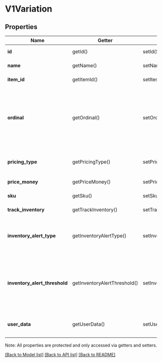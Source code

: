 # V1Variation

## Properties
Name | Getter | Setter | Type | Description | Notes
------------ | ------------- | ------------- | ------------- | ------------- | -------------
**id** | getId() | setId($value) | **string** | The item variation&#39;s unique ID. | [optional] 
**name** | getName() | setName($value) | **string** | The item variation&#39;s name. | [optional] 
**item_id** | getItemId() | setItemId($value) | **string** | The ID of the variation&#39;s associated item. | [optional] 
**ordinal** | getOrdinal() | setOrdinal($value) | **int** | Indicates the variation&#39;s list position when displayed in Square Register and the merchant dashboard. If more than one variation for the same item has the same ordinal value, those variations are displayed in alphabetical order | [optional] 
**pricing_type** | getPricingType() | setPricingType($value) | **string** | Indicates whether the item variation&#39;s price is fixed or determined at the time of sale. | [optional] 
**price_money** | getPriceMoney() | setPriceMoney($value) | [**\SquareConnect\Model\V1Money**](V1Money.md) | The item variation&#39;s price, if any. | [optional] 
**sku** | getSku() | setSku($value) | **string** | The item variation&#39;s SKU, if any. | [optional] 
**track_inventory** | getTrackInventory() | setTrackInventory($value) | **bool** | If true, inventory tracking is active for the variation. | [optional] 
**inventory_alert_type** | getInventoryAlertType() | setInventoryAlertType($value) | **string** | Indicates whether the item variation displays an alert when its inventory quantity is less than or equal to its inventory_alert_threshold. | [optional] 
**inventory_alert_threshold** | getInventoryAlertThreshold() | setInventoryAlertThreshold($value) | **int** | If the inventory quantity for the variation is less than or equal to this value and inventory_alert_type is LOW_QUANTITY, the variation displays an alert in the merchant dashboard. | [optional] 
**user_data** | getUserData() | setUserData($value) | **string** | Arbitrary metadata associated with the variation. Cannot exceed 255 characters. | [optional] 

Note: All properties are protected and only accessed via getters and setters.

[[Back to Model list]](../../README.md#documentation-for-models) [[Back to API list]](../../README.md#documentation-for-api-endpoints) [[Back to README]](../../README.md)

